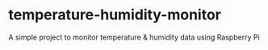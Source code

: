 # temperature-humidity-monitor
A simple project to monitor temperature &amp; humidity data using Raspberry Pi
